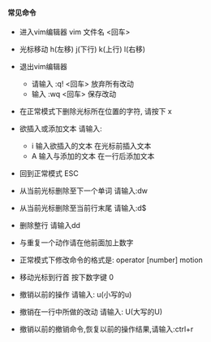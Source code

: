 ####  常见命令
- 进入vim编辑器  vim 文件名  <回车>
- 光标移动   h(左移)  j(下行)   k(上行)   l(右移)
- 退出vim编辑器
    - 请输入<ESC>  :q!  <回车> 放弃所有改动
    - 输入<ESC>  :wq   <回车> 保存改动
- 在正常模式下删除光标所在位置的字符, 请按下 x
- 欲插入或添加文本  请输入:
    - i 输入欲插入的文本   <ESC>   在光标前插入文本
    - A 输入与添加的文本   <ESC>   在一行后添加文本
- 回到正常模式  ESC

- 从当前光标删除至下一个单词  请输入:dw
- 从当前光标删除至当前行末尾  请输入:d$
- 删除整行 请输入dd
- 与重复一个动作请在他前面加上数字
- 正常模式下修改命令的格式是:
    operator [number] motion
- 移动光标到行首 按下数字键 0
- 撤销以前的操作  请输入: u(小写的u)
- 撤销在一行中所做的改动  请输入: U(大写的U)
- 撤销以前的撤销命令,恢复以前的操作结果,请输入:ctrl+r
